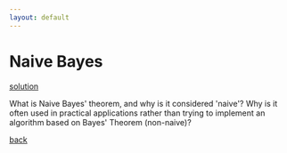 ```yaml
---
layout: default
---
```


# Naive Bayes

[solution](solution.md)

What is Naive Bayes' theorem, and why is it considered 'naive'? Why is it often used in practical applications rather than trying to implement an algorithm based on Bayes' Theorem (non-naive)?

[back](https://project-dmaestro.github.io/data-interview-qs)
